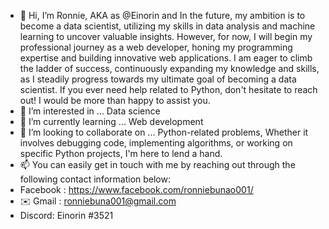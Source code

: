 - 👋 Hi, I’m Ronnie, AKA as @Einorin and In the future, my ambition is to become a data scientist, utilizing my skills in data analysis and machine learning to uncover valuable insights. However, for now, I will begin my professional journey as a web developer, honing my programming expertise and building innovative web applications. I am eager to climb the ladder of success, continuously expanding my knowledge and skills, as I steadily progress towards my ultimate goal of becoming a data scientist. If you ever need help related to Python, don't hesitate to reach out! I would be more than happy to assist you.
- 👀 I’m interested in ... Data science 
- 🌱 I’m currently learning ... Web development 
- 💞️ I’m looking to collaborate on ... Python-related problems, Whether it involves debugging code, implementing algorithms, or working on specific Python projects, I'm here to lend a hand.
- 📫 You can easily get in touch with me by reaching out through the following contact information below: 
- Facebook : https://www.facebook.com/ronniebunao001/ </br>
- ✉️ Gmail : ronniebuna001@gmail.com </br>
- Discord: Einorin #3521

<!---
Einorin/Einorin is a ✨ special ✨ repository because its `README.md` (this file) appears on your GitHub profile.
You can click the Preview link to take a look at your changes.
--->
